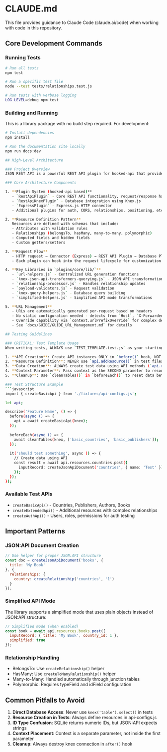# CLAUDE.md

This file provides guidance to Claude Code (claude.ai/code) when working with code in this repository.

## Core Development Commands

### Running Tests
```bash
# Run all tests
npm test

# Run a specific test file
node --test tests/relationships.test.js

# Run tests with verbose logging
LOG_LEVEL=debug npm test
```

### Building and Running
This is a library package with no build step required. For development:
```bash
# Install dependencies
npm install

# Run the documentation site locally
npm run docs:dev

## High-Level Architecture

### Project Overview
JSON REST API is a powerful REST API plugin for hooked-api that provides JSON:API-compliant endpoints. It follows a plugin-based architecture where functionality is composed through plugins that extend the core API capabilities.

### Core Architecture Components

1. **Plugin System (hooked-api based)**
   - `RestApiPlugin` - Core REST API functionality, request/response handling
   - `RestApiKnexPlugin` - Database integration using Knex.js
   - `ExpressPlugin` - Express.js HTTP connector
   - Additional plugins for auth, CORS, relationships, positioning, etc.

2. **Resource Definition Pattern**
   Resources are defined with schemas that include:
   - Attributes with validation rules
   - Relationships (belongsTo, hasMany, many-to-many, polymorphic)
   - Computed fields and hidden fields
   - Custom getters/setters

3. **Request Flow**
   - HTTP request → Connector (Express) → REST API Plugin → Database Plugin → Response
   - Each plugin can hook into the request lifecycle for customization

4. **Key Libraries in `plugins/core/lib/`**
   - `url-helpers.js` - Centralized URL generation functions
   - `knex-json-api-transformers-querying.js` - JSON:API transformations
   - `relationship-processor.js` - Handles relationship updates
   - `payload-validators.js` - Request validation
   - `knex-query-helpers.js` - Database query building
   - `simplified-helpers.js` - Simplified API mode transformations

5. **URL Management**
   - URLs are automatically generated per-request based on headers
   - No static configuration needed - detects from `Host`, `X-Forwarded-*` headers
   - Override capability via `context.urlPrefixOverride` for complex deployments
   - See `docs/GUIDE/GUIDE_URL_Management.md` for details

## Testing Guidelines

### CRITICAL: Test Template Usage
When writing tests, ALWAYS use `TEST_TEMPLATE.test.js` as your starting point. Key rules:

1. **API Creation**: Create API instances ONLY in `before()` hook, NOT in `beforeEach()`
2. **Resource Definition**: NEVER use `api.addResource()` in test files. All resources MUST be defined in `tests/fixtures/api-configs.js`
3. **Data Creation**: ALWAYS create test data using API methods (`api.resources.[resource].post()`), NEVER query the database directly
4. **Context Parameter**: Pass context as the SECOND parameter to resource methods: `api.resources.books.post({ inputRecord: doc }, context)`
5. **Cleanup**: Use `cleanTables()` in `beforeEach()` to reset data between tests

### Test Structure Example
```javascript
import { createBasicApi } from './fixtures/api-configs.js';

let api;

describe('Feature Name', () => {
  before(async () => {
    api = await createBasicApi(knex);
  });
  
  beforeEach(async () => {
    await cleanTables(knex, ['basic_countries', 'basic_publishers']);
  });
  
  it('should test something', async () => {
    // Create data using API
    const result = await api.resources.countries.post({
      inputRecord: createJsonApiDocument('countries', { name: 'Test' })
    });
  });
});
```

### Available Test APIs
- `createBasicApi()` - Countries, Publishers, Authors, Books
- `createExtendedApi()` - Additional resources with complex relationships
- `createAuthApi()` - Users, roles, permissions for auth testing

## Important Patterns

### JSON:API Document Creation
```javascript
// Use helper for proper JSON:API structure
const doc = createJsonApiDocument('books', {
  title: 'My Book'
}, {
  relationships: {
    country: createRelationship('countries', '1')
  }
});
```

### Simplified API Mode
The library supports a simplified mode that uses plain objects instead of JSON:API structure:
```javascript
// Simplified mode (when enabled)
const book = await api.resources.books.post({
  inputRecord: { title: 'My Book', country_id: 1 },
  simplified: true
});
```

### Relationship Handling
- BelongsTo: Use `createRelationship()` helper
- HasMany: Use `createToManyRelationship()` helper
- Many-to-Many: Handled automatically through junction tables
- Polymorphic: Requires typeField and idField configuration

## Common Pitfalls to Avoid

1. **Direct Database Access**: Never use `knex('table').select()` in tests
2. **Resource Creation in Tests**: Always define resources in api-configs.js
3. **ID Type Confusion**: SQLite returns numeric IDs, but JSON:API expects strings
4. **Context Placement**: Context is a separate parameter, not inside the first parameter
5. **Cleanup**: Always destroy knex connection in `after()` hook

